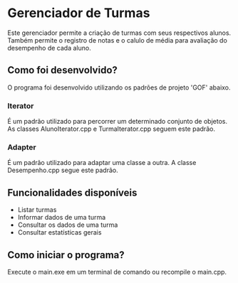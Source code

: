 # Gerenciador de Turmas
Este gerenciador permite a criação de turmas com seus respectivos alunos. Também permite o registro de notas e o calulo de média para avaliação do desempenho de cada aluno.

## Como foi desenvolvido?
O programa foi desenvolvido utilizando os padrões de projeto 'GOF' abaixo.
### Iterator
É um padrão utilizado para percorrer um determinado conjunto de objetos. As classes AlunoIterator.cpp e TurmaIterator.cpp seguem este padrão. 

### Adapter
É um padrão utilizado para adaptar uma classe a outra. A classe Desempenho.cpp segue este padrão.

## Funcionalidades disponíveis
- Listar turmas
- Informar dados de uma turma
- Consultar os dados de uma turma
- Consultar estatísticas gerais

## Como iniciar o programa?
Execute o main.exe em um terminal de comando ou recompile o main.cpp.
